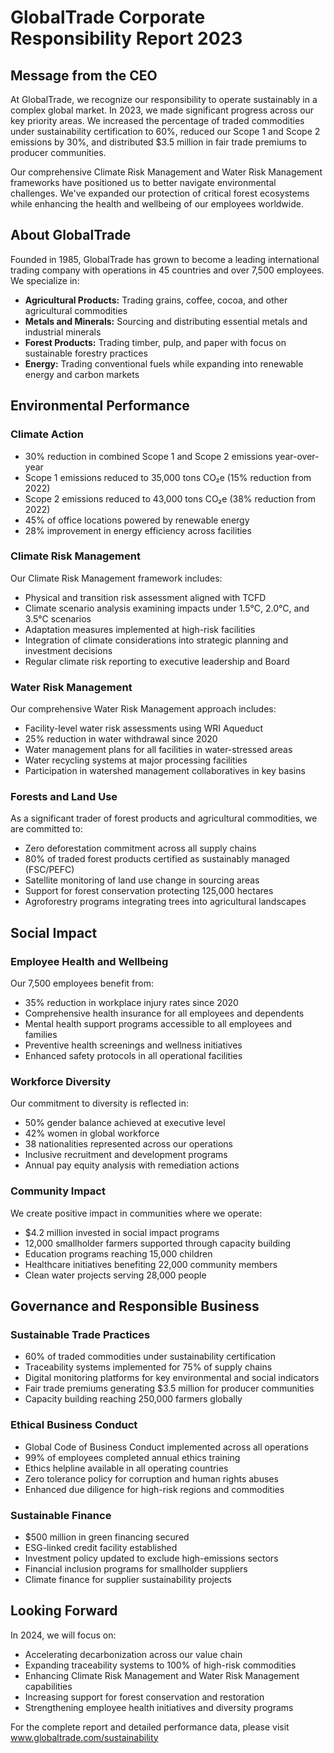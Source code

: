 # GlobalTrade Corporate Responsibility Report 2023

## Message from the CEO
At GlobalTrade, we recognize our responsibility to operate sustainably in a complex global market. In 2023, we made significant progress across our key priority areas. We increased the percentage of traded commodities under sustainability certification to 60%, reduced our Scope 1 and Scope 2 emissions by 30%, and distributed $3.5 million in fair trade premiums to producer communities.

Our comprehensive Climate Risk Management and Water Risk Management frameworks have positioned us to better navigate environmental challenges. We've expanded our protection of critical forest ecosystems while enhancing the health and wellbeing of our employees worldwide.

## About GlobalTrade
Founded in 1985, GlobalTrade has grown to become a leading international trading company with operations in 45 countries and over 7,500 employees. We specialize in:

- **Agricultural Products:** Trading grains, coffee, cocoa, and other agricultural commodities
- **Metals and Minerals:** Sourcing and distributing essential metals and industrial minerals
- **Forest Products:** Trading timber, pulp, and paper with focus on sustainable forestry practices
- **Energy:** Trading conventional fuels while expanding into renewable energy and carbon markets

## Environmental Performance

### Climate Action
- 30% reduction in combined Scope 1 and Scope 2 emissions year-over-year
- Scope 1 emissions reduced to 35,000 tons CO₂e (15% reduction from 2022)
- Scope 2 emissions reduced to 43,000 tons CO₂e (38% reduction from 2022)
- 45% of office locations powered by renewable energy
- 28% improvement in energy efficiency across facilities

### Climate Risk Management
Our Climate Risk Management framework includes:
- Physical and transition risk assessment aligned with TCFD
- Climate scenario analysis examining impacts under 1.5°C, 2.0°C, and 3.5°C scenarios
- Adaptation measures implemented at high-risk facilities
- Integration of climate considerations into strategic planning and investment decisions
- Regular climate risk reporting to executive leadership and Board

### Water Risk Management
Our comprehensive Water Risk Management approach includes:
- Facility-level water risk assessments using WRI Aqueduct
- 25% reduction in water withdrawal since 2020
- Water management plans for all facilities in water-stressed areas
- Water recycling systems at major processing facilities
- Participation in watershed management collaboratives in key basins

### Forests and Land Use
As a significant trader of forest products and agricultural commodities, we are committed to:
- Zero deforestation commitment across all supply chains
- 80% of traded forest products certified as sustainably managed (FSC/PEFC)
- Satellite monitoring of land use change in sourcing areas
- Support for forest conservation protecting 125,000 hectares
- Agroforestry programs integrating trees into agricultural landscapes

## Social Impact

### Employee Health and Wellbeing
Our 7,500 employees benefit from:
- 35% reduction in workplace injury rates since 2020
- Comprehensive health insurance for all employees and dependents
- Mental health support programs accessible to all employees and families
- Preventive health screenings and wellness initiatives
- Enhanced safety protocols in all operational facilities

### Workforce Diversity
Our commitment to diversity is reflected in:
- 50% gender balance achieved at executive level
- 42% women in global workforce
- 38 nationalities represented across our operations
- Inclusive recruitment and development programs
- Annual pay equity analysis with remediation actions

### Community Impact
We create positive impact in communities where we operate:
- $4.2 million invested in social impact programs
- 12,000 smallholder farmers supported through capacity building
- Education programs reaching 15,000 children
- Healthcare initiatives benefiting 22,000 community members
- Clean water projects serving 28,000 people

## Governance and Responsible Business

### Sustainable Trade Practices
- 60% of traded commodities under sustainability certification
- Traceability systems implemented for 75% of supply chains
- Digital monitoring platforms for key environmental and social indicators
- Fair trade premiums generating $3.5 million for producer communities
- Capacity building reaching 250,000 farmers globally

### Ethical Business Conduct
- Global Code of Business Conduct implemented across all operations
- 99% of employees completed annual ethics training
- Ethics helpline available in all operating countries
- Zero tolerance policy for corruption and human rights abuses
- Enhanced due diligence for high-risk regions and commodities

### Sustainable Finance
- $500 million in green financing secured
- ESG-linked credit facility established
- Investment policy updated to exclude high-emissions sectors
- Financial inclusion programs for smallholder suppliers
- Climate finance for supplier sustainability projects

## Looking Forward
In 2024, we will focus on:
- Accelerating decarbonization across our value chain
- Expanding traceability systems to 100% of high-risk commodities
- Enhancing Climate Risk Management and Water Risk Management capabilities
- Increasing support for forest conservation and restoration
- Strengthening employee health initiatives and diversity programs

For the complete report and detailed performance data, please visit www.globaltrade.com/sustainability